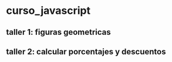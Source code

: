 # curso_javascript

## taller 1: figuras geometricas
## taller 2: calcular porcentajes y descuentos


